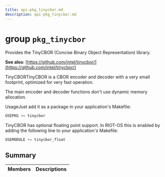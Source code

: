 ```yaml
---
title: api-pkg_tinycbor.md
description: api-pkg_tinycbor.md
---
```

# group `pkg_tinycbor` 

Provides the TinyCBOR (Concise Binary Object Representation) library.

**See also**: [https://github.com/intel/tinycbor/](https://github.com/intel/tinycbor/)

TinyCBORTinyCBOR is a CBOR encoder and decoder with a very small footprint, optimized for very fast operation.

The main encoder and decoder functions don't use dynamic memory allocation.

UsageJust add it as a package in your application's Makefile:

```cpp
USEPKG += tinycbor
```

TinyCBOR has optional floating point support. In RIOT-OS this is enabled by adding the following line to your application's Makefile:

```cpp
USEMODULE += tinycbor_float
```

## Summary

 Members                        | Descriptions                                
--------------------------------|---------------------------------------------

